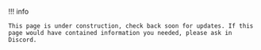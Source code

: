 !!! info

    This page is under construction, check back soon for updates. If this page would have contained information you needed, please ask in Discord.
